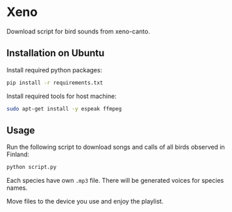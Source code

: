 # Xeno
Download script for bird sounds from xeno-canto.

## Installation on Ubuntu
Install required python packages:

```bash
pip install -r requirements.txt
```

Install required tools for host machine:

```bash
sudo apt-get install -y espeak ffmpeg
```

## Usage
Run the following script to download songs and calls of all birds observed in Finland:

```bash
python script.py
```

Each species have own `.mp3` file. There will be generated voices for species names.

Move files to the device you use and enjoy the playlist.
